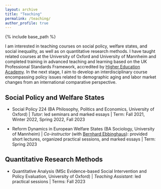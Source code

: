 ```yaml
---
layout: archive
title: "Teaching"
permalink: /teaching/
author_profile: true
---
```


{% include base_path %}

I am interested in teaching courses on social policy, welfare states, and social inequality, as well as on quantitative research methods. I have taught related courses at the University of Oxford and University of Mannheim and completed training in advanced teaching and learning based on the UK Professional Standards Framework, accredited by [Higher Education Academy](https://www.advance-he.ac.uk/fellowship). In the next stage, I aim to develop an interdisciplinary course encompassing policy issues related to demographic aging and labor market changes from an international comparative perspective. 


## Social Policy and Welfare States
* Social Policy 224 (BA Philosophy, Politics and Economics, University of Oxford)
 | *Tutor*: led seminars and marked essays
 | Term: Fall 2021, Winter 2022, Spring 2022, Fall 2023

* Reform Dynamics in European Welfare States (BA Sociology, University of Mannheim)
 | *Co-instructor* (with [Bernhard Ebbinghaus](https://ebbinghaus.blog/)): provided short lectures, organized practical sessions, and marked essays
 | Term: Spring 2023


## Quantitative Research Methods
* Quantitative Analysis (MSc Evidence-based Social Intervention and Policy Evaluation, University of Oxford)
 | *Teaching Assistant*: led practical sessions
 | Terms: Fall 2023
